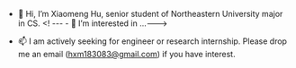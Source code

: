 - 👋 Hi, I’m Xiaomeng Hu, senior student of Northeastern University major in CS.
<! --- - 👀 I’m interested in ...--->
<!--- - 🌱 I’m currently learning ...--->
<!--- - 💞️ I’m looking to collaborate on ... --->
- 📫 I am actively seeking for engineer or research internship. Please drop me an email (hxm183083@gmail.com) if you have interest.

<!---
GregxmHu/GregxmHu is a ✨ special ✨ repository because its `README.md` (this file) appears on your GitHub profile.
You can click the Preview link to take a look at your changes.
--->
